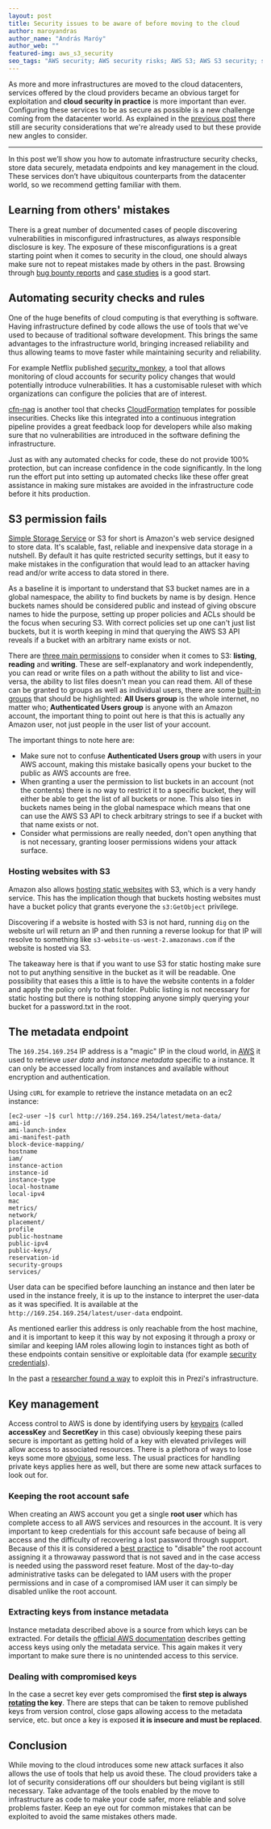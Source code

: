 ```yaml
---
layout: post
title: Security issues to be aware of before moving to the cloud
author: maroyandras
author_name: "András Maróy"
author_web: ""
featured-img: aws_s3_security
seo_tags: "AWS security; AWS security risks; AWS S3; AWS S3 security; securing AWS S3"
---
```


As more and more infrastructures are moved to the cloud datacenters, services offered by the cloud providers became an obvious target for exploitation and **cloud security in practice** is more important than ever. Configuring these services to be as secure as possible is a new challenge coming from the datacenter world. As explained in the [previous post](https://blog.avatao.com/Are-you-ready-to-be-cloud-native-and-secure/) there still are security considerations that we're already used to but these provide new angles to consider.

<!--excerpt-->

----

In this post we’ll show you how to automate infrastructure security checks, store data securely, metadata endpoints and key management in the cloud. These services don’t have ubiquitous counterparts from the datacenter world, so we recommend getting familiar with them.

## Learning from others' mistakes

There is a great number of documented cases of people discovering vulnerabilities in misconfigured infrastructures, as always responsible disclosure is key. The exposure of these misconfigurations is a great starting point when it comes to security in the cloud, one should always make sure not to repeat mistakes made by others in the past. Browsing through [bug bounty reports](https://h1.sintheticlabs.com) and [case studies](https://blog.detectify.com/2017/07/13/aws-s3-misconfiguration-explained-fix) is a good start.

## Automating security checks and rules

One of the huge benefits of cloud computing is that everything is software. Having infrastructure defined by code allows the use of tools that we've used to because of traditional software development. This brings the same advantages to the infrastructure world, bringing increased reliability and thus allowing teams to move faster while maintaining security and reliability.

For example Netflix published [security_monkey](https://github.com/Netflix/security_monkey), a tool that allows monitoring of cloud accounts for security policy changes that would potentially introduce vulnerabilities. It has a customisable ruleset with which organizations can configure the policies that are of interest.

[cfn-nag](https://github.com/stelligent/cfn_nag) is another tool that checks [CloudFormation](https://aws.amazon.com/cloudformation/) templates for possible insecurities. Checks like this integrated into a continuous integration pipeline provides a great feedback loop for developers while also making sure that no vulnerabilities are introduced in the software defining the infrastructure.

Just as with any automated checks for code, these do not provide 100% protection, but can increase confidence in the code significantly. In the long run the effort put into setting up automated checks like these offer great assistance in making sure mistakes are avoided in the infrastructure code before it hits production.

## S3 permission fails

[Simple Storage Service](https://aws.amazon.com/s3/) or S3 for short is Amazon's web service designed to store data. It's scalable, fast, reliable and inexpensive data storage in a nutshell. By default it has quite restricted security settings, but it easy to make mistakes in the configuration that would lead to an attacker having read and/or write access to data stored in there.

As a baseline it is important to understand that S3 bucket names are in a global namespace, the ability to find buckets by name is by design. Hence buckets names should be considered public and instead of giving obscure names to hide the purpose, setting up proper policies and ACLs should be the focus when securing S3. With correct policies set up one can't just list buckets, but it is worth keeping in mind that querying the AWS S3 API reveals if a bucket with an arbitrary name exists or not.

There are [three main permissions](https://docs.aws.amazon.com/AmazonS3/latest/dev/access-control-overview.html) to consider when it comes to S3: **listing**, **reading** and **writing**. These are self-explanatory and work independently, you can read or write files on a path without the ability to list and vice-versa, the ability to list files doesn't mean you can read them. All of these can be granted to groups as well as individual users, there are some [built-in groups](https://docs.aws.amazon.com/AmazonS3/latest/dev/acl-overview.html#specifying-grantee) that should be highlighted: **All Users group** is the whole internet, no matter who; **Authenticated Users group**  is anyone with an Amazon account, the important thing to point out here is that this is actually any Amazon user, not just people in the user list of your account.

The important things to note here are:
* Make sure not to confuse **Authenticated Users group** with users in your AWS account, making this mistake basically opens your bucket to the public as AWS accounts are free.
* When granting a user the permission to list buckets in an account (not the contents) there is no way to restrict it to a specific bucket, they will either be able to get the list of all buckets or none. This also ties in buckets names being in the global namespace which means that one can use the AWS S3 API to check arbitrary strings to see if a bucket with that name exists or not.
* Consider what permissions are really needed, don't open anything that is not necessary, granting looser permissions widens your attack surface.

### Hosting websites with S3

Amazon also allows [hosting static websites](https://docs.aws.amazon.com/AmazonS3/latest/dev/WebsiteHosting.html) with S3, which is a very handy service. This has the implication though that buckets hosting websites must have a bucket policy that grants everyone the `s3:GetObject` privilege.

Discovering if a website is hosted with S3 is not hard, running `dig` on the website url will return an IP and then running a reverse lookup for that IP will resolve to something like `s3-website-us-west-2.amazonaws.com` if the website is hosted via S3.

The takeaway here is that if you want to use S3 for static hosting make sure not to put anything sensitive in the bucket as it will be readable. One possibility that eases this a little is to have the website contents in a folder and apply the policy only to that folder. Public listing is not necessary for static hosting but there is nothing stopping anyone simply querying your bucket for a password.txt in the root.

## The metadata endpoint

The `169.254.169.254` IP address is a "magic" IP in the cloud world, in [AWS](https://docs.aws.amazon.com/AWSEC2/latest/UserGuide/ec2-instance-metadata.html) it used to retrieve *user data* and *instance metadata* specific to a instance. It can only be accessed locally from instances and available without encryption and authentication.

Using `cURL` for example to retrieve the instance metadata on an ec2 instance:
```
[ec2-user ~]$ curl http://169.254.169.254/latest/meta-data/
ami-id
ami-launch-index
ami-manifest-path
block-device-mapping/
hostname
iam/
instance-action
instance-id
instance-type
local-hostname
local-ipv4
mac
metrics/
network/
placement/
profile
public-hostname
public-ipv4
public-keys/
reservation-id
security-groups
services/
```

User data can be specified before launching an instance and then later be used in the instance freely, it is up to the instance to interpret the user-data as it was specified. It is available at the `http://169.254.169.254/latest/user-data` endpoint.

As mentioned earlier this address is only reachable from the host machine, and it is important to keep it this way by not exposing it through a proxy or similar and keeping IAM roles allowing login to instances tight as both of these endpoints contain sensitive or exploitable data (for example [security credentials](https://docs.aws.amazon.com/AWSEC2/latest/UserGuide/iam-roles-for-amazon-ec2.html#instance-metadata-security-credentials)).

In the past a [researcher found a way](https://engineering.prezi.com/prezi-got-pwned-a-tale-of-responsible-disclosure-ccdc71bb6dd1) to exploit this in Prezi's infrastructure.

## Key management

Access control to AWS is done by identifying users by [keypairs](https://docs.aws.amazon.com/general/latest/gr/aws-sec-cred-types.html#access-keys-and-secret-access-keys) (called **accessKey** and **SecretKey** in this case) obviously keeping these pairs secure is important as getting hold of a key with elevated privileges will allow access to associated resources. There is a plethora of ways to lose keys some more [obvious](https://www.helpnetsecurity.com/2014/03/24/10000-github-users-inadvertently-reveal-their-aws-secret-access-keys/), some less. The usual practices for handling private keys applies here as well, but there are some new attack surfaces to look out for.

### Keeping the root account safe

When creating an AWS account you get a single **root user** which has complete access to all AWS services and resources in the account. It is very important to keep credentials for this account safe because of being all access and the difficulty of recovering a lost password through support. Because of this it is considered a [best practice](https://alestic.com/2014/09/aws-root-password/) to "disable" the root account assigning it a throwaway password that is not saved and in the case access is needed using the password reset feature. Most of the day-to-day administrative tasks can be delegated to IAM users with the proper permissions and in case of a compromised IAM user it can simply be disabled unlike the root account.

### Extracting keys from instance metadata

Instance metadata described above is a source from which keys can be extracted. For details the [official AWS documentation](https://docs.aws.amazon.com/AWSEC2/latest/UserGuide/iam-roles-for-amazon-ec2.html#instance-metadata-security-credentials) describes getting access keys using only the metadata service. This again makes it very important to make sure there is no unintended access to this service.

### Dealing with compromised keys

In the case a secret key ever gets compromised the **first step is always [rotating](https://aws.amazon.com/blogs/security/how-to-rotate-access-keys-for-iam-users/) the key**. There are steps that can be taken to remove published keys from version control, close gaps allowing access to the metadata service, etc. but once a key is exposed **it is insecure and must be replaced**.

## Conclusion

While moving to the cloud introduces some new attack surfaces it also allows the use of tools that help us avoid these. The cloud providers take a lot of security considerations off our shoulders but being vigilant is still necessary. Take advantage of the tools enabled by the move to infrastructure as code to make your code safer, more reliable and solve problems faster. Keep an eye out for common mistakes that can be exploited to avoid the same mistakes others made.
